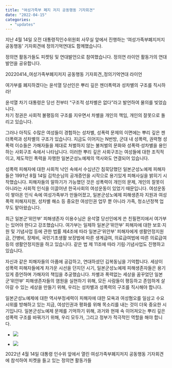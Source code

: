 ```yaml
---
title: "여성가족부 폐지 저지 공동행동 기자회견"
date: "2022-04-15"
categories: 
  - "updates"
---
```


지난 4월 14일 오전 대통령직인수위원회 사무실 앞에서 진행하는 ‘여성가족부폐지저지 공동행동’ 기자회견에 정의기억연대도 함께했습니다.

정의연 활동가들도 피켓팅 및 연대발언으로 참여했습니다. 정의연 라이언 활동가의 연대발언을 공유합니다.

20220414\_여성가족부폐지저지 공동행동 기자회견\_정의기억연대 라이언

여가부를 폐지하겠다는 윤석열 당선인은 뿌리 깊은 젠더폭력과 성차별의 구조를 직시하라!

윤석열 차기 대통령은 당선 전부터 “구조적 성차별은 없다”라고 발언하여 물의를 빚었습니다.  
차기 정권은 사회적 불평등의 구조를 지우면서 차별을 개인의 책임, 개인의 잘못으로 돌리고 있습니다.

그러나 아직도 수많은 여성들이 경험하는 성차별, 성폭력 문제의 이면에는 뿌리 깊은 젠더폭력과 성차별의 구조가 있습니다. 지금도 이어지는 N번방, 군대 내 성폭력, 권력형 성폭력 이슈들은 가해자들을 제대로 처벌하지 않는 불처벌의 문화와 성폭력·성차별을 용인하는 사회구조 속에서 나타납니다. 이러한 뿌리 깊은 사회구조는 여성들에 대한 조직적이고, 제도적인 폭력을 자행한 일본군성노예제의 역사와도 연결되어 있습니다.

성폭력 피해자에 대한 사회적 낙인 속에서 수십년간 침묵당했던 일본군성노예제 피해자들은 1991년 8월 14일 김학순님의 공개증언을 시작으로 용기있게 피해사실을 밝히기 시작했습니다. 피해자들의 말하기가 가능했던 것은 성폭력이 개인의 문제, 개인의 잘못이 아니라는 사회적 인식을 이끌어낸 한국사회의 여성운동이 있었기 때문입니다. 여성운동이 쌓아온 인식 속에 여성가족부가 만들어졌고, 일본군성노예제 피해생존자 지원과 여성폭력 피해자지원, 성차별 해소 등 중요한 여성인권 업무 뿐 아니라 가족, 청소년정책 업무도 맡아왔습니다.

최근 일본군‘위안부’ 피해생존자 이용수님은 윤석열 당선인에게 쓴 친필편지에서 여가부는 있어야 한다고 강조했습니다. 여가부는 일제하 일본군‘위안부’ 피해자에 대한 보호·지원 및 기념사업 등에 관한 법률 제4조에 따라 일본군‘위안부’ 피해자에게 생활안정지원금, 간병비, 장제비, 국민기초생활 보장법에 따른 생계급여, 의료급여법에 따른 의료급여 등의 생활안정지원을 하고 있습니다. 같은 법 제 11조에 따라 기림·기념사업도 진행하고 있습니다.

자신과 같은 피해자들의 아픔에 공감하고, 연대하셨던 김복동님을 기억합니다. 세상이 성폭력 피해자들에게 차가운 시선을 던지던 시기, 일본군성노예제 피해생존자들은 용기 있게 증언하며 가해자의 책임을 추궁했습니다. 차별과 폭력없는 세상을 꿈꾸었던 일본군‘위안부’ 피해생존자들의 염원을 실현하기 위해, 모든 사람들이 평등하고 존엄하게 살아갈 수 있는 세상을 만들기 위해, 우리는 성차별과 성폭력의 구조를 직시해야 합니다.

일본군성노예제에 대한 역사부정세력이 피해자에 대한 모욕과 여성혐오를 일삼고 수요시위를 방해하고 있는 지금, 여성인권과 평화를 위해 목소리를 내는 것이 더욱 중요한 시기입니다. 일본군성노예제 문제를 기억하기 위해, 과거와 현재 속 이어져오는 뿌리 깊은 성폭력 구조를 바꿔가기 위해, 우리 모두가, 그리고 정부가 적극적인 역할을 해야 합니다.

- ![](https://r2.womenandwar.net/2022/04/20220414_112332_HDR-1024x768.jpg)
    
- ![](https://r2.womenandwar.net/2022/04/20220414_115033_HDR-1024x768.jpg)
    

2022년 4월 14일 대통령 인수위 앞에서 열린 여성가족부폐지저지 공동행동 기자회견에 참석하여 피켓을 들고 있는 정의연 활동가들
